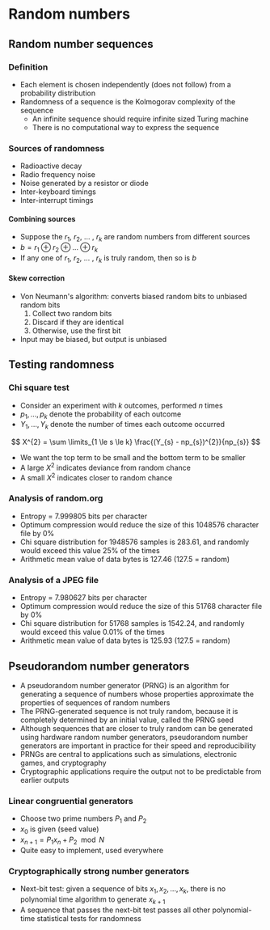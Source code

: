 # Random numbers

## Random number sequences

### Definition

- Each element is chosen independently (does not follow) from a probability distribution
- Randomness of a sequence is the Kolmogorav complexity of the sequence
    - An infinite sequence should require infinite sized Turing machine
    - There is no computational way to express the sequence

### Sources of randomness

- Radioactive decay
- Radio frequency noise
- Noise generated by a resistor or diode
- Inter-keyboard timings
- Inter-interrupt timings

#### Combining sources

- Suppose the $r_{1}$, $r_{2}$, $\dots$ , $r_{k}$ are random numbers from different sources
- $b = r_{1} \oplus r_{2} \oplus \dots \oplus r_{k}$
- If any one of $r_{1}$, $r_{2}$, $\dots$ , $r_{k}$ is truly random, then so is $b$

#### Skew correction

- Von Neumann's algorithm: converts biased random bits to unbiased random bits
    1) Collect two random bits
    2) Discard if they are identical
    3) Otherwise, use the first bit
- Input may be biased, but output is unbiased

## Testing randomness

### Chi square test

- Consider an experiment with $k$ outcomes, performed $n$ times
- $p_{1},\, \dots ,\, p_{k}$ denote the probability of each outcome
- $Y_{1},\, \dots ,\, Y_{k}$ denote the number of times each outcome occurred

$$
    X^{2} = \sum \limits_{1 \le s \le k} \frac{(Y_{s} - np_{s})^{2}}{np_{s}}
$$

- We want the top term to be small and the bottom term to be smaller
- A large $X^{2}$ indicates deviance from random chance
- A small $X^{2}$ indicates closer to random chance

### Analysis of random.org

- Entropy = 7.999805 bits per character
- Optimum compression would reduce the size of this 1048576 character file by 0%
- Chi square distribution for 1948576 samples is 283.61, and randomly would exceed this value 25% of the times
- Arithmetic mean value of data bytes is 127.46 (127.5 = random)

### Analysis of a JPEG file

- Entropy = 7.980627 bits per character
- Optimum compression would reduce the size of this 51768 character file by 0%
- Chi square distribution for 51768 samples is 1542.24, and randomly would exceed this value 0.01% of the times
- Arithmetic mean value of data bytes is 125.93 (127.5 = random)

## Pseudorandom number generators

- A pseudorandom number generator (PRNG) is an algorithm for generating a sequence of numbers whose properties approximate the properties of sequences of random numbers
- The PRNG-generated sequence is not truly random, because it is completely determined by an initial value, called the PRNG seed
- Although sequences that are closer to truly random can be generated using hardware random number generators, pseudorandom number generators are important in practice for their speed and reproducibility
- PRNGs are central to applications such as simulations, electronic games, and cryptography
- Cryptographic applications require the output not to be predictable from earlier outputs

### Linear congruential generators

- Choose two prime numbers $P_{1}$ and $P_{2}$
- $x_{0}$ is given (seed value)
- $x_{n + 1} = P_{1}x_{n} + P_{2} \mod N$
- Quite easy to implement, used everywhere

### Cryptographically strong number generators

- Next-bit test: given a sequence of bits $x_{1},\, x_{2},\, \dots,\, x_{k}$, there is no polynomial time algorithm to generate $x_{k+1}$
- A sequence that passes the next-bit test passes all other polynomial-time statistical tests for randomness